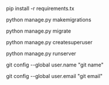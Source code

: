 pip install -r requirements.tx

python manage.py makemigrations

python manage.py migrate

python manage.py createsuperuser

python manage.py runserver

 git config --global user.name "git name"
 
 git config --global user.email "git email"


